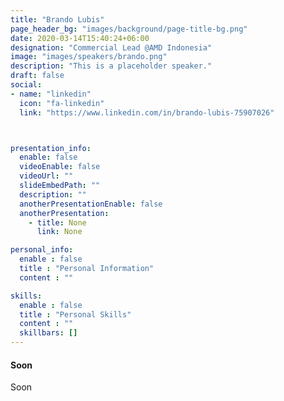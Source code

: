 ```yaml
---
title: "Brando Lubis"
page_header_bg: "images/background/page-title-bg.png"
date: 2020-03-14T15:40:24+06:00
designation: "Commercial Lead @AMD Indonesia"
image: "images/speakers/brando.png"
description: "This is a placeholder speaker."
draft: false
social:
- name: "linkedin"
  icon: "fa-linkedin"
  link: "https://www.linkedin.com/in/brando-lubis-75907026"



presentation_info:
  enable: false
  videoEnable: false
  videoUrl: ""
  slideEmbedPath: ""
  description: ""
  anotherPresentationEnable: false
  anotherPresentation:
    - title: None
      link: None

personal_info:
  enable : false
  title : "Personal Information"
  content : ""

skills:
  enable : false
  title : "Personal Skills"
  content : ""
  skillbars: []
---
```


#### Soon

Soon
